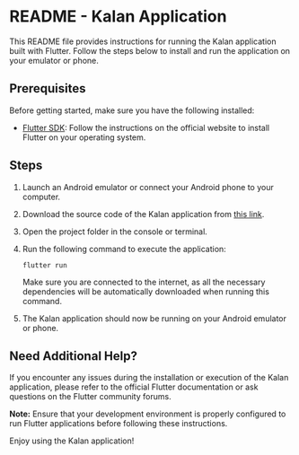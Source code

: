 # README - Kalan Application

This README file provides instructions for running the Kalan application built with Flutter. Follow the steps below to install and run the application on your emulator or phone.

## Prerequisites

Before getting started, make sure you have the following installed:

- [Flutter SDK](https://flutter.dev/docs/get-started/install): Follow the instructions on the official website to install Flutter on your operating system.

## Steps

1. Launch an Android emulator or connect your Android phone to your computer.

2. Download the source code of the Kalan application from [this link](https://github.com/TchassiDaniel/KALAN).

3. Open the project folder in the console or terminal.

4. Run the following command to execute the application:

   ```shell
   flutter run
   ```

   Make sure you are connected to the internet, as all the necessary dependencies will be automatically downloaded when running this command.

5. The Kalan application should now be running on your Android emulator or phone.

## Need Additional Help?

If you encounter any issues during the installation or execution of the Kalan application, please refer to the official Flutter documentation or ask questions on the Flutter community forums.

**Note:** Ensure that your development environment is properly configured to run Flutter applications before following these instructions.

Enjoy using the Kalan application!
